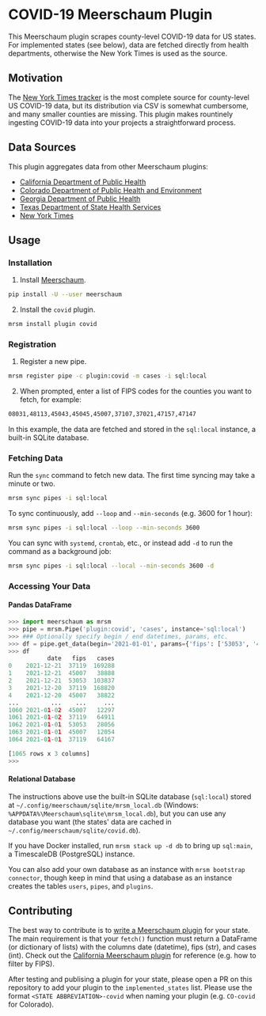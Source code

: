 # COVID-19 Meerschaum Plugin

This Meerschaum plugin scrapes county-level COVID-19 data for US states. For implemented states (see below), data are fetched directly from health departments, otherwise the New York Times is used as the source.

## Motivation

The [New York Times tracker](https://github.com/nytimes/covid-19-data) is the most complete source for county-level US COVID-19 data, but its distribution via CSV is somewhat cumbersome, and many smaller counties are missing. This plugin makes rountinely ingesting COVID-19 data into your projects a straightforward process.

## Data Sources

This plugin aggregates data from other Meerschaum plugins:

- [California Department of Public Health](https://github.com/bmeares/CA-covid)
- [Colorado Department of Public Health and Environment](https://github.com/bmeares/CO-covid)
- [Georgia Department of Public Health](https://github.com/bmeares/GA-covid)
- [Texas Department of State Health Services](https://github.com/bmeares/TX-covid)
- [New York Times](https://github.com/bmeares/US-covid)

## Usage

### Installation

1. Install [Meerschaum](https://meerschaum.io).

```bash
pip install -U --user meerschaum
```

2. Install the `covid` plugin.

```bash
mrsm install plugin covid
```

### Registration

1. Register a new pipe.

```bash
mrsm register pipe -c plugin:covid -m cases -i sql:local
```

2. When prompted, enter a list of FIPS codes for the counties you want to fetch, for example:

```bash
08031,48113,45043,45045,45007,37107,37021,47157,47147
```

In this example, the data are fetched and stored in the `sql:local` instance, a built-in SQLite database.

### Fetching Data

Run the `sync` command to fetch new data. The first time syncing may take a minute or two.

```bash
mrsm sync pipes -i sql:local
```

To sync continuously, add `--loop` and `--min-seconds` (e.g. 3600 for 1 hour):

```bash
mrsm sync pipes -i sql:local --loop --min-seconds 3600
```

You can sync with `systemd`, `crontab`, etc., or instead add `-d` to run the command as a background job:

```bash
mrsm sync pipes -i sql:local --local --min-seconds 3600 -d
```

### Accessing Your Data

#### Pandas DataFrame

```python
>>> import meerschaum as mrsm
>>> pipe = mrsm.Pipe('plugin:covid', 'cases', instance='sql:local')
>>> ### Optionally specify begin / end datetimes, params, etc.
>>> df = pipe.get_data(begin='2021-01-01', params={'fips': ['53053', '45007', '37119']})
>>> df
           date   fips   cases
0    2021-12-21  37119  169288
1    2021-12-21  45007   38888
2    2021-12-21  53053  103837
3    2021-12-20  37119  168820
4    2021-12-20  45007   38822
...         ...    ...     ...
1060 2021-01-02  45007   12297
1061 2021-01-02  37119   64911
1062 2021-01-01  53053   28056
1063 2021-01-01  45007   12054
1064 2021-01-01  37119   64167

[1065 rows x 3 columns]
>>> 
```

#### Relational Database

The instructions above use the built-in SQLite database (`sql:local`) stored at `~/.config/meerschaum/sqlite/mrsm_local.db` (Windows: `%APPDATA%\Meerschaum\sqlite\mrsm_local.db`), but you can use any database you want (the states' data are cached in `~/.config/meerschaum/sqlite/covid.db`).

If you have Docker installed, run `mrsm stack up -d db` to bring up `sql:main`, a TimescaleDB (PostgreSQL) instance.

You can also add your own database as an instance with `mrsm bootstrap connector`, though keep in mind that using a database as an instance creates the tables `users`, `pipes`, and `plugins`.

## Contributing

The best way to contribute is to [write a Meerschaum plugin](https://meerschaum.io/reference/plugins/writing-plugins/) for your state. The main requirement is that your `fetch()` function must return a DataFrame (or dictionary of lists) with the columns date (datetime), fips (str), and cases (int). Check out the [California Meerschaum plugin](https://meerschaum.io/reference/plugins/writing-plugins/) for reference (e.g. how to filter by FIPS).

After testing and publising a plugin for your state, please open a PR on this repository to add your plugin to the `implemented_states` list. Please use the format `<STATE ABBREVIATION>-covid` when naming your plugin (e.g. `CO-covid` for Colorado).
